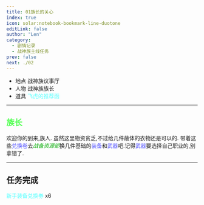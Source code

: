```yaml
---
title: 01族长的关心
index: true
icon: solar:notebook-bookmark-line-duotone
editLink: false
author: "Len"
category:
  - 剧情记录
  - 战神族主线任务
prev: false
next: ./02
---
```


- 地点 战神族议事厅
- 人物 战神族族长
- 道具 <span style="color: #55FFFF;">飞虎的推荐函</span>

------

## <span style="color:#55FF55;font-weight:bold;">族长</span>

欢迎你的到来,族人.
虽然这里物资贫乏,不过给几件蔽体的衣物还是可以的.
带着这些<span style="color: #5555FF;">兑换卷</span>去<span style="color: #00AA00;"><span style="font-style: italic;">战备资源部</span></span>换几件基础的<span style="color: #5555FF;">装备</span>和<span style="color: #5555FF;">武器</span>吧.记得<span style="color: #5555FF;">武器</span>要选择自己职业的,别拿错了.

------

## 任务完成

<span style="color: #55FFFF;">新手装备兑换券</span> x6